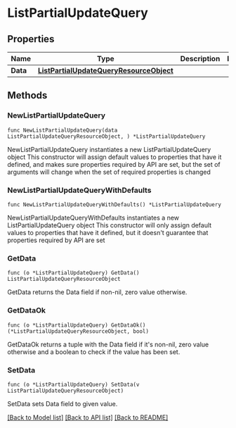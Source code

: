 # ListPartialUpdateQuery

## Properties

Name | Type | Description | Notes
------------ | ------------- | ------------- | -------------
**Data** | [**ListPartialUpdateQueryResourceObject**](ListPartialUpdateQueryResourceObject.md) |  | 

## Methods

### NewListPartialUpdateQuery

`func NewListPartialUpdateQuery(data ListPartialUpdateQueryResourceObject, ) *ListPartialUpdateQuery`

NewListPartialUpdateQuery instantiates a new ListPartialUpdateQuery object
This constructor will assign default values to properties that have it defined,
and makes sure properties required by API are set, but the set of arguments
will change when the set of required properties is changed

### NewListPartialUpdateQueryWithDefaults

`func NewListPartialUpdateQueryWithDefaults() *ListPartialUpdateQuery`

NewListPartialUpdateQueryWithDefaults instantiates a new ListPartialUpdateQuery object
This constructor will only assign default values to properties that have it defined,
but it doesn't guarantee that properties required by API are set

### GetData

`func (o *ListPartialUpdateQuery) GetData() ListPartialUpdateQueryResourceObject`

GetData returns the Data field if non-nil, zero value otherwise.

### GetDataOk

`func (o *ListPartialUpdateQuery) GetDataOk() (*ListPartialUpdateQueryResourceObject, bool)`

GetDataOk returns a tuple with the Data field if it's non-nil, zero value otherwise
and a boolean to check if the value has been set.

### SetData

`func (o *ListPartialUpdateQuery) SetData(v ListPartialUpdateQueryResourceObject)`

SetData sets Data field to given value.



[[Back to Model list]](../README.md#documentation-for-models) [[Back to API list]](../README.md#documentation-for-api-endpoints) [[Back to README]](../README.md)


